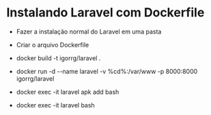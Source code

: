 # Instalando Laravel com Dockerfile

- Fazer a instalação normal do Laravel em uma pasta
- Criar o arquivo Dockerfile

- docker build -t igorrg/laravel .
- docker run -d --name laravel -v %cd%:/var/www -p 8000:8000 igorrg/laravel


- docker exec -it laravel apk add bash
- docker exec -it laravel bash